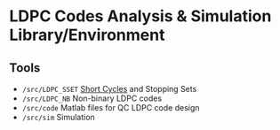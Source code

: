 # LDPC Codes Analysis & Simulation Library/Environment

## Tools
* `/src/LDPC_SSET` [Short Cycles](https://gitlab.lrz.de/ga96duw/ldpc-shortcycles) and Stopping Sets
* `/src/LDPC_NB` Non-binary LDPC codes
* `/src/code` Matlab files for QC LDPC code design
* `/src/sim` Simulation
